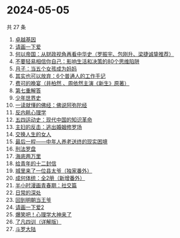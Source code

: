 # 2024-05-05

共 27 条

<!-- BEGIN WEREAD -->
<!-- 最后更新时间 2024-05-05 18:01:02 +0800 -->
1. [卓越基因](https://weread.qq.com/web/bookDetail/45332740813ab8c2cg017d32)
1. [请画一下爱](https://weread.qq.com/web/bookDetail/6e8327f0813ab6b1bg014d38)
1. [何以帝国：从财政视角再看中华史（罗振宇、包刚升、梁捷诚挚推荐）](https://weread.qq.com/web/bookDetail/51f32de0813ab8c35g01089a)
1. [不要轻易相信你自己：影响生活和决策的80个思维陷阱](https://weread.qq.com/web/bookDetail/6b532940813ab8cc8g015d3c)
1. [月子：当五个女孩成为妈妈](https://weread.qq.com/web/bookDetail/8ac32350813ab8cf1g0129bd)
1. [其实也可以放弃：6个普通人的工作手记](https://weread.qq.com/web/bookDetail/bf232460813ab8ce3g018bae)
1. [费可的晚宴（井柏然 、周依然主演《新生》原著）](https://weread.qq.com/web/bookDetail/60c325d0813ab74e9g015b91)
1. [第七重解答](https://weread.qq.com/web/bookDetail/6e732530813ab8cf4g014219)
1. [少年世界史](https://weread.qq.com/web/bookDetail/ea6323f0813ab85d9g011ec4)
1. [一读就懂的佛经：佛说阿弥陀经](https://weread.qq.com/web/bookDetail/ab832510813ab8b1dg014fbe)
1. [反内耗心理学](https://weread.qq.com/web/bookDetail/ced32730813ab8b3cg017549)
1. [五四运动史：现代中国的知识革命](https://weread.qq.com/web/bookDetail/c0c32de0719875b1c0c3029)
1. [主妇的反击：逃出婚姻修罗场](https://weread.qq.com/web/bookDetail/26e32da0813ab8c3dg01164d)
1. [交换人生的女人](https://weread.qq.com/web/bookDetail/443328c0813ab8be2g0150e8)
1. [最后一程——中年人养老送终的现实困境](https://weread.qq.com/web/bookDetail/aa0326e0813ab8bc8g016d55)
1. [刑法罗盘](https://weread.qq.com/web/bookDetail/7e732cb0813ab6e29g018f8a)
1. [海底两万里](https://weread.qq.com/web/bookDetail/aad321e07268789aaade032)
1. [给青年的十二封信](https://weread.qq.com/web/bookDetail/02432ad071f01ba102469b9)
1. [城里来了一位县太爷（独家番外）](https://weread.qq.com/web/bookDetail/80332370813ab8c1dg011b1e)
1. [成何体统：全2册（新增番外）](https://weread.qq.com/web/bookDetail/e19325a0813ab6fefg010a1c)
1. [半小时漫画青春期：社交篇](https://weread.qq.com/web/bookDetail/43532df0813ab8bdcg012734)
1. [日常的深处](https://weread.qq.com/web/bookDetail/60d32150813ab872eg0185d3)
1. [回到明朝当王爷](https://weread.qq.com/web/bookDetail/ff532e4057b8a6ff51d87a2)
1. [请画一下爱2](https://weread.qq.com/web/bookDetail/64332740813ab8c3dg013f89)
1. [爆笑吧！心理学大神来了](https://weread.qq.com/web/bookDetail/133327c071e745231336a6f)
1. [了凡四训（详解版）](https://weread.qq.com/web/bookDetail/e3532ed0718f96e3e355fdc)
1. [斗罗大陆](https://weread.qq.com/web/bookDetail/3f832f105724353f8a62cda)
<!-- END WEREAD -->